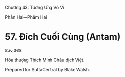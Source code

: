  

Chương 43: Tương Ưng Vô Vi

Phần Hai—Phẩm Hai

# 57\. Ðích Cuối Cùng (Antam)

S.iv,368

Hòa thượng Thích Minh Châu dịch Việt.

Prepared for SuttaCentral by Blake Walsh.